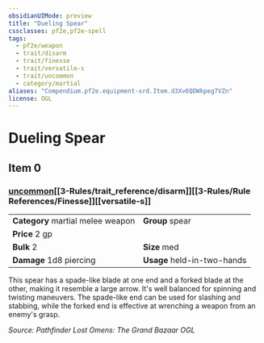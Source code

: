 ```yaml
---
obsidianUIMode: preview
title: "Dueling Spear"
cssclasses: pf2e,pf2e-spell
tags:
  - pf2e/weapon
  - trait/disarm
  - trait/finesse
  - trait/versatile-s
  - trait/uncommon
  - category/martial
aliases: "Compendium.pf2e.equipment-srd.Item.d3Xv6QDWkpeg7VZn"
license: OGL
---
```

# Dueling Spear
## Item 0
### [uncommon](uncommon.md "Uncommon Rarity Trait")[[3-Rules/trait_reference/disarm]][[3-Rules/Rule References/Finesse]][[versatile-s]]

|  |  |
| -- | -- |
| **Category** martial melee weapon | **Group** spear |
| **Price** 2 gp |  |
| **Bulk** 2 | **Size** med |
| **Damage** 1d8 piercing  | **Usage** held-in-two-hands |



This spear has a spade-like blade at one end and a forked blade at the other, making it resemble a large arrow. It's well balanced for spinning and twisting maneuvers. The spade-like end can be used for slashing and stabbing, while the forked end is effective at wrenching a weapon from an enemy's grasp.

*Source: Pathfinder Lost Omens: The Grand Bazaar*
*OGL*